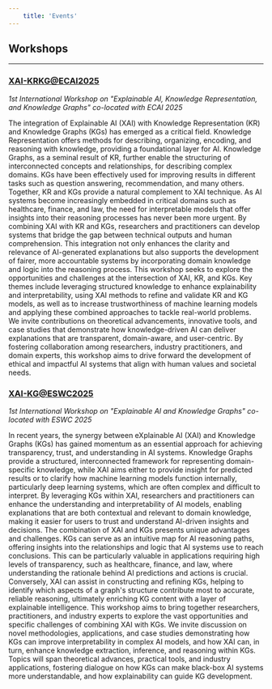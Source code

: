 ```yaml
---
    title: 'Events'
---
```


## Workshops
---

### [XAI-KRKG@ECAI2025](https://sites.google.com/unical.it/xai-krkgecai/home-page)
*1st International Workshop on "Explainable AI, Knowledge Representation, and Knowledge Graphs" co-located with ECAI 2025*

The integration of Explainable AI (XAI) with Knowledge Representation (KR) and Knowledge Graphs (KGs) has emerged as a critical field.
Knowledge Representation offers methods for describing, organizing, encoding, and reasoning with knowledge, providing a foundational layer for AI.
Knowledge Graphs, as a seminal result of KR, further enable the structuring of interconnected concepts and relationships, for describing complex domains.
KGs have been effectively used for improving results in different tasks such as question answering, recommendation, and many others.
Together, KR and KGs provide a natural complement to XAI technique.
As AI systems become increasingly embedded in critical domains such as healthcare, finance, and law, the need for interpretable models that offer insights into their reasoning processes has never been more urgent.
By combining XAI with KR and KGs, researchers and practitioners can develop systems that bridge the gap between technical outputs and human comprehension.
This integration not only enhances the clarity and relevance of AI-generated explanations but also supports the development of fairer, more accountable systems by incorporating domain knowledge and logic into the reasoning process.
This workshop seeks to explore the opportunities and challenges at the intersection of XAI, KR, and KGs.
Key themes include leveraging structured knowledge to enhance explainability and interpretability, using XAI methods to refine and validate KR and KG models, as well as to increase trustworthiness of machine learning models and applying these combined approaches to tackle real-world problems.
We invite contributions on theoretical advancements, innovative tools, and case studies that demonstrate how knowledge-driven AI can deliver explanations that are transparent, domain-aware, and user-centric.
By fostering collaboration among researchers, industry practitioners, and domain experts, this workshop aims to drive forward the development of ethical and impactful AI systems that align with human values and societal needs.

### [XAI-KG@ESWC2025](https://xaikg2025.demacs.unical.it/home-page)
*1st International Workshop on "Explainable AI and Knowledge Graphs" co-located with ESWC 2025*

In recent years, the synergy between eXplainable AI (XAI) and Knowledge Graphs (KGs) has gained momentum as an essential approach for achieving transparency, trust, and understanding in AI systems. Knowledge Graphs provide a structured, interconnected framework for representing domain-specific knowledge, while XAI aims either to provide insight for predicted results or to clarify how machine learning models function internally, particularly deep learning systems, which are often complex and difficult to interpret.  By leveraging KGs within XAI, researchers and practitioners can enhance the understanding and interpretability of AI models, enabling explanations that are both contextual and relevant to domain knowledge, making it easier for users to trust and understand AI-driven insights and decisions.
The combination of XAI and KGs presents unique advantages and challenges. KGs can serve as an intuitive map for AI reasoning paths, offering insights into the relationships and logic that AI systems use to reach conclusions. This can be particularly valuable in applications requiring high levels of transparency, such as healthcare, finance, and law, where understanding the rationale behind AI predictions and actions is crucial. Conversely, XAI can assist in constructing and refining KGs, helping to identify which aspects of a graph's structure contribute most to accurate, reliable reasoning, ultimately enriching KG content with a layer of explainable intelligence.
This workshop aims to bring together researchers, practitioners, and industry experts to explore the vast opportunities and specific challenges of combining XAI with KGs. We invite discussion on novel methodologies, applications, and case studies demonstrating how KGs can improve interpretability in complex AI models, and how XAI can, in turn, enhance knowledge extraction, inference, and reasoning within KGs. Topics will span theoretical advances, practical tools, and industry applications, fostering dialogue on how KGs can make black-box AI systems more understandable, and how explainability can guide KG development.  



